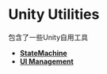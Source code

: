# Unity Utilities

包含了一些Unity自用工具

*   **[StateMachine](docs/StateMachine.md)**
*   **[UI Management](docs/UI_Management.md)**
